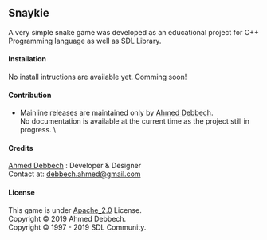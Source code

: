 ## Snaykie
A very simple snake game was developed as an educational project for C++ Programming language as well as SDL Library.
#### Installation
No install intructions are available yet. Comming soon!
#### Contribution 
* Mainline releases are maintained only by [Ahmed Debbech](https://www.twitter.com/AhmedDebb). \
No documentation is available at the current time as the project still in progress. \
#### Credits
[Ahmed Debbech](https://twitter.com/AhmedDebb) : Developer & Designer\
Contact at: debbech.ahmed@gmail.com
#### License
This game is under [Apache_2.0](https://www.apache.org/licenses/LICENSE-2.0) License.\
Copyright © 2019 Ahmed Debbech.\
Copyright © 1997 - 2019 SDL Community. 
